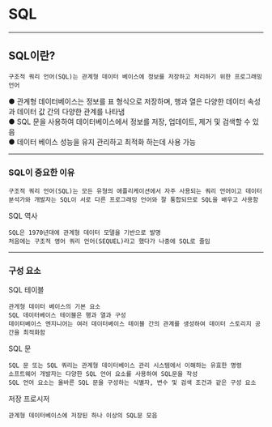 # SQL
---
## SQL이란?
```
구조적 쿼리 언어(SQL)는 관계형 데이터 베이스에 정보를 저장하고 처리하기 위한 프로그래밍 언어
```
● 관계형 데이터베이스는 정보를 표 형식으로 저장하며, 행과 열은 다양한 데이터 속성과 데이터 값 간의 다양한 관계를 나타냄   
● SQL 문을 사용하여 데이터베이스에서 정보를 저장, 업데이트, 제거 및 검색할 수 있음   
● 데이터 베이스 성능을 유지 관리하고 최적화 하는데 사용 가능

---
### SQL이 중요한 이유
```
구조적 쿼리 언어(SQL)는 모든 유형의 애플리케이션에서 자주 사용되는 쿼리 언어이고 데이터 
분석가와 개발자는 SQL이 서로 다른 프로그래밍 언어와 잘 통합되므로 SQL을 배우고 사용함
```
SQL 역사
```
SQL은 1970년대에 관계형 데이터 모델을 기반으로 발명
처음에는 구조적 영어 쿼리 언어(SEQUEL)라고 했다가 나중에 SQL로 줄임
```
---
### 구성 요소
SQL 테이블
```
관게형 데이터 베이스의 기본 요소
SQL 데이터베이스 테이블은 행과 열과 구성
데이터베이스 엔지니어는 여러 데이터베이스 테이블 간의 관계를 생성하여 데이터 스토리지 공간을 최적화함
```
SQL 문
```
SQL 문 또는 SQL 쿼리는 관계형 데이터베이스 관리 시스템에서 이해하는 유효한 명령 
소프트웨어 개발자는 다양한 SQL 언어 요소를 사용하여 SQL문을 작성 
SQL 언어 요소는 올바른 SQL 문을 구성하는 식별자, 변수 및 검색 조건과 같은 구성 요소
```
저장 프로시저
```
관계형 데이터베이스에 저장된 하나 이상의 SQL문 모음
```